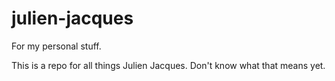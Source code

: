 # julien-jacques
For my personal stuff.

This is a repo for all things Julien Jacques. Don't know what that means yet. 

